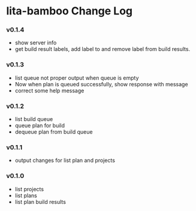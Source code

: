 # lita-bamboo Change Log

### v0.1.4
* show server info
* get build result labels, add label to and remove label from build results.

### v0.1.3
* list queue not proper output when queue is empty
* Now when plan is queued successfully, show response with message
* correct some help message

### v0.1.2
* list build queue
* queue plan for build
* dequeue plan from build queue

### v0.1.1
* output changes for list plan and projects

### v0.1.0
* list projects
* list plans
* list plan build results
